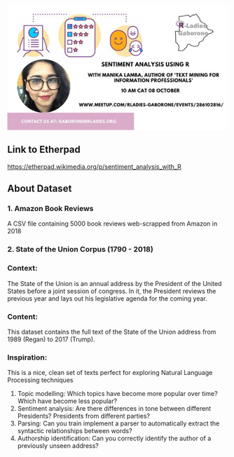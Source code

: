 
![Sentiment Anaysis with R](poster.jpeg)

## Link to Etherpad

https://etherpad.wikimedia.org/p/sentiment_analysis_with_R

## About Dataset

### 1. Amazon Book Reviews

A CSV file containing 5000 book reviews web-scrapped from Amazon in 2018

### 2. State of the Union Corpus (1790 - 2018)

### Context:
The State of the Union is an annual address by the President of the United States before a joint session of congress. In it, the President reviews the previous year and lays out his legislative agenda for the coming year.

### Content:
This dataset contains the full text of the State of the Union address from 1989 (Regan) to 2017 (Trump).

### Inspiration:
This is a nice, clean set of texts perfect for exploring Natural Language Processing techniques

1. Topic modelling: Which topics have become more popular over time? Which have become less popular?
2. Sentiment analysis: Are there differences in tone between different Presidents? Presidents from different parties?
3. Parsing: Can you train implement a parser to automatically extract the syntactic relationships between words?
4. Authorship identification: Can you correctly identify the author of a previously unseen address?

